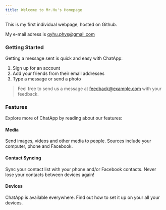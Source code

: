 ```yaml
---
title: Welcome to Mr.Hu's Homepage
---
```


This is my first individual webpage, hosted on Github.

My e-mail adress is [qyhu.phys@gmail.com](qyhu.phys@gmail.com)

### Getting Started

Getting a message sent is quick and easy with ChatApp:

1. Sign up for an account
2. Add your friends from their email addresses
3. Type a message or send a photo

> Feel free to send us a message at [feedback@example.com](mailto:feedback@example.com) with your feedback.

### Features

Explore more of ChatApp by reading about our features:

#### Media

Send images, videos and other media to people. Sources include your computer, phone and Facebook.

#### Contact Syncing

Sync your contact list with your phone and/or Facebook contacts. Never lose your contacts between devices again!

#### Devices

ChatApp is available everywhere. Find out how to set it up on your all your devices.
